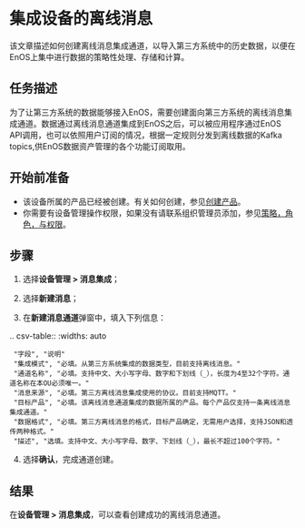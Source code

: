 # 集成设备的离线消息

该文章描述如何创建离线消息集成通道，以导入第三方系统中的历史数据，以便在EnOS上集中进行数据的策略性处理、存储和计算。

## 任务描述

为了让第三方系统的数据能够接入EnOS，需要创建面向第三方系统的离线消息集成通道。数据通过离线消息通道集成到EnOS之后，可以被应用程序通过EnOS API调用，也可以依照用户订阅的情况，根据一定规则分发到离线数据的Kafka topics,供EnOS数据资产管理的各个功能订阅取用。

## 开始前准备

- 该设备所属的产品已经被创建。有关如何创建，参见[创建产品](creating_product)。
- 你需要有设备管理操作权限，如果没有请联系组织管理员添加，参见[策略，角色，与权限](/docs/iam/zh_CN/2.0.9/access_policy)。

## 步骤

1. 选择**设备管理 > 消息集成**；

2. 选择**新建消息**；

3. 在**新建消息通道**弹窗中，填入下列信息：

  .. csv-table::
     :widths: auto

     "字段", "说明"
     "集成模式", "必填。从第三方系统集成的数据类型，目前支持离线消息。"
     "通道名称", "必填。支持中文、大小写字母、数字和下划线（_），长度为4至32个字符。通道名称在本OU必须唯一。"
     "消息来源", "必填。第三方离线消息集成使用的协议。目前支持MQTT。"
     "目标产品", "必填。该离线消息通道集成的数据所属的产品。每个产品仅支持一条离线消息集成通道。"
     "数据格式", "必填。第三方离线消息的格式，目标产品确定，无需用户选择，支持JSON和透传两种格式。"
     "描述", "选填。支持中文、大小写字母、数字、下划线（_），最长不超过100个字符。"

4. 选择**确认**，完成通道创建。

## 结果

在**设备管理 > 消息集成**，可以查看创建成功的离线消息通道。





